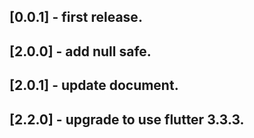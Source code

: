 ## [0.0.1] - first release.
## [2.0.0] - add null safe.
## [2.0.1] - update document.
## [2.2.0] - upgrade to use flutter 3.3.3.
